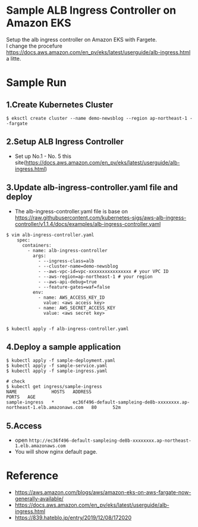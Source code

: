 # Sample ALB Ingress Controller on Amazon EKS
Setup the alb ingress controller on Amazon EKS with Fargete.  
I change the procefure https://docs.aws.amazon.com/en_pv/eks/latest/userguide/alb-ingress.html a litte.

# Sample Run 
## 1.Create Kubernetes Cluster
```
$ eksctl create cluster --name demo-newsblog --region ap-northeast-1 --fargate
```
## 2.Setup ALB Ingress Controller 
- Set up No.1 - No. 5 this site(https://docs.aws.amazon.com/en_pv/eks/latest/userguide/alb-ingress.html)

## 3.Update alb-ingress-controller.yaml file and deploy
- The alb-ingress-controller.yaml file is base on https://raw.githubusercontent.com/kubernetes-sigs/aws-alb-ingress-controller/v1.1.4/docs/examples/alb-ingress-controller.yaml
```
$ vim alb-ingress-controller.yaml
    spec:
      containers:
        - name: alb-ingress-controller
          args:
            - --ingress-class=alb
            - --cluster-name=demo-newsblog
            - --aws-vpc-id=vpc-xxxxxxxxxxxxxxxx # your VPC ID
            - --aws-region=ap-northeast-1 # your region
            - --aws-api-debug=true
            - --feature-gates=waf=false
          env:
            - name: AWS_ACCESS_KEY_ID
              value: <aws access key>
            - name: AWS_SECRET_ACCESS_KEY
              value: <aws secret key>


$ kubectl apply -f alb-ingress-controller.yaml
```

## 4.Deploy a sample application
```
$ kubectl apply -f sample-deployment.yaml
$ kubectl apply -f sample-service.yaml
$ kubectl apply -f sample-ingress.yaml

# check
$ kubectl get ingress/sample-ingress
NAME             HOSTS   ADDRESS                                                                       PORTS   AGE
sample-ingress   *       ec36f496-default-sampleing-de8b-xxxxxxxx.ap-northeast-1.elb.amazonaws.com   80      52m

```

## 5.Access 
- open `http://ec36f496-default-sampleing-de8b-xxxxxxxx.ap-northeast-1.elb.amazonaws.com`
- You will show nginx default page.

# Reference
- https://aws.amazon.com/blogs/aws/amazon-eks-on-aws-fargate-now-generally-available/
- https://docs.aws.amazon.com/en_pv/eks/latest/userguide/alb-ingress.html
- https://839.hateblo.jp/entry/2019/12/08/172020
